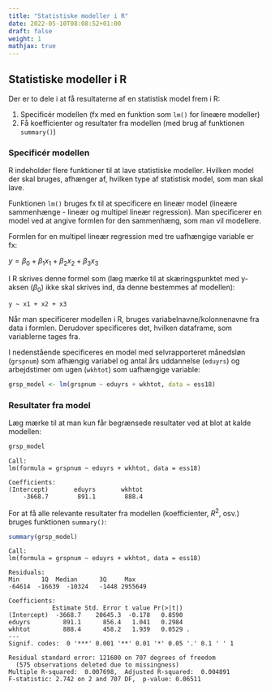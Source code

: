 ```yaml
---
title: "Statistiske modeller i R"
date: 2022-05-10T08:08:52+01:00
draft: false
weight: 1
mathjax: true
---
```


## Statistiske modeller i R

Der er to dele i at få resultaterne af en statistisk model frem i R:

1. Specificér modellen (fx med en funktion som `lm()` for lineære modeller) 
2. Få koefficienter og resultater fra modellen (med brug af funktionen `summary()`) 

### Specificér modellen

R indeholder flere funktioner til at lave statistiske modeller. Hvilken model der skal bruges, afhænger af, hvilken type af statistisk model, som man skal lave.

Funktionen `lm()` bruges fx til at specificere en lineær model (lineære sammenhænge - lineær og multipel lineær regression). Man specificerer en model ved at angive formlen for den sammenhæng, som man vil modellere.

Formlen for en multipel lineær regression med tre uafhængige variable er fx:

$y = \beta_{0} + \beta_{1} x_{1} + \beta_{2}x_{2} + \beta_{3}x_{3}$

I R skrives denne formel som (læg mærke til at skæringspunktet med y-aksen ($\beta_{0}$) ikke skal skrives ind, da denne bestemmes af modellen):

`y ~ x1 + x2 + x3`

Når man specificerer modellen i R, bruges variabelnavne/kolonnenavne fra data i formlen. Derudover specificeres det, hvilken dataframe, som variablerne tages fra.

I nedenstående specificeres en model med selvrapporteret månedsløn (`grspnum`) som afhængig variabel og antal års uddannelse (`eduyrs`) og arbejdstimer om ugen (`wkhtot`) som uafhængige variable:


```R
grsp_model <- lm(grspnum ~ eduyrs + wkhtot, data = ess18)
```

### Resultater fra model

Læg mærke til at man kun får begrænsede resultater ved at blot at kalde modellen:


```R
grsp_model
```



    Call:
    lm(formula = grspnum ~ eduyrs + wkhtot, data = ess18)
    
    Coefficients:
    (Intercept)       eduyrs       wkhtot  
        -3668.7        891.1        888.4  



For at få alle relevante resultater fra modellen (koefficienter, $R^2$, osv.) bruges funktionen `summary()`:


```R
summary(grsp_model)
```

    Call:
    lm(formula = grspnum ~ eduyrs + wkhtot, data = ess18)
     
    Residuals:
    Min      1Q  Median      3Q     Max 
    -64614  -16639  -10324   -1448 2955649 
    
    Coefficients:
                Estimate Std. Error t value Pr(>|t|)  
    (Intercept)  -3668.7    20645.3  -0.178   0.8590  
    eduyrs         891.1      856.4   1.041   0.2984  
    wkhtot         888.4      458.2   1.939   0.0529 .
    ---
    Signif. codes:  0 '***' 0.001 '**' 0.01 '*' 0.05 '.' 0.1 ' ' 1
    
    Residual standard error: 121600 on 707 degrees of freedom
      (575 observations deleted due to missingness)
    Multiple R-squared:  0.007698,	Adjusted R-squared:  0.004891 
    F-statistic: 2.742 on 2 and 707 DF,  p-value: 0.06511

